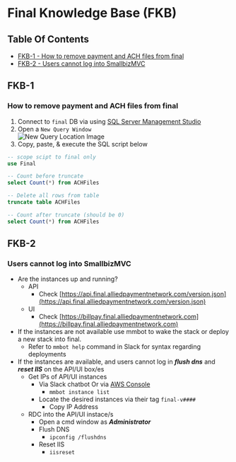 # Final Knowledge Base (FKB)

## Table Of Contents
- [FKB-1 - How to remove payment and ACH files from final](#fkb-1)
- [FKB-2 - Users cannot log into SmallbizMVC](#fkb-2)

## FKB-1

### How to remove payment and ACH files from final

1. Connect to `final` DB via using [SQL Server Management Studio](https://docs.microsoft.com/en-us/sql/ssms/download-sql-server-management-studio-ssms)
1. Open a `New Query Window`         
![New Query Location Image](https://raw.githubusercontent.com/AlliedPayment/Documentation/master/assets/new-query.PNG?token=AGnIbW9oVZA9Vpjd5YBcbADfYvY1nh0aks5Z8KD4wA%3D%3D)         
1. Copy, paste, & execute the SQL script below 

``` sql
-- scope scipt to final only
use Final

-- Count before truncate
select Count(*) from ACHFiles

-- Delete all rows from table
truncate table ACHFiles

-- Count after truncate (should be 0)
select Count(*) from ACHFiles

```

## FKB-2

### Users cannot log into SmallbizMVC

- Are the instances up and running?
  - API
    - Check [https://api.final.alliedpaymentnetwork.com/version.json](https://api.final.alliedpaymentnetwork.com/version.json)
  - UI
    - Check [https://billpay.final.alliedpaymentnetwork.com](https://billpay.final.alliedpaymentnetwork.com)
- If the instances are not available use mmbot to wake the stack or deploy a new stack into final.
  - Refer to `mmbot help` command in Slack for syntax regarding deployments
- If the instances are available, and users cannot log in ***flush dns*** and ***reset IIS*** on the API/UI box/es
  - Get IPs of API/UI instances
    - Via Slack chatbot Or via [AWS Console](https://console.aws.amazon.com/ec2/v2/home?region=us-east-1#Instances:sort=instanceState)
      - `mmbot instance list`
    - Locate the desired instances via their tag `final-v####`
      - Copy IP Address
  - RDC into the API/UI instace/s
    - Open a cmd window as ***Administrator***
    - Flush DNS
      - `ipconfig /flushdns`
    - Reset IIS
      - `iisreset`
